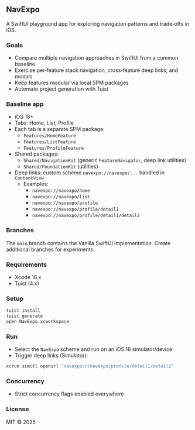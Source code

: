 ## NavExpo

A SwiftUI playground app for exploring navigation patterns and trade‑offs in iOS.

### Goals
- Compare multiple navigation approaches in SwiftUI from a common baseline
- Exercise per‑feature stack navigation, cross‑feature deep links, and modals
- Keep features modular via local SPM packages
- Automate project generation with Tuist

### Baseline app
- iOS 18+
- Tabs: Home, List, Profile
- Each tab is a separate SPM package:
  - `Features/HomeFeature`
  - `Features/ListFeature`
  - `Features/ProfileFeature`
- Shared packages:
  - `Shared/NavigationKit` (generic `FeatureNavigator`, deep link utilities)
  - `Shared/FoundationKit` (utilities)
- Deep links: custom scheme `navexpo://navexpo/...` handled in `ContentView`
  - Examples:
    - `navexpo://navexpo/home`
    - `navexpo://navexpo/list`
    - `navexpo://navexpo/profile`
    - `navexpo://navexpo/profile/detail1`
    - `navexpo://navexpo/profile/detail1/detail2`

### Branches
The `main` branch contains the Vanilla SwiftUI implementation. Create additional branches for experiments.

### Requirements
- Xcode 16.x
- Tuist (4.x)

### Setup
```bash
tuist install
tuist generate
open NavExpo.xcworkspace
```

### Run
- Select the `NavExpo` scheme and run on an iOS 18 simulator/device.
- Trigger deep links (Simulator):
```bash
xcrun simctl openurl "navexpo://navexpo/profile/detail1/detail2"
```

### Concurrency
- Strict concurrency flags enabled everywhere

### License
MIT © 2025


